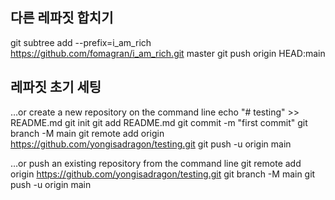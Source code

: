 ## 다른 레파짓 합치기

git subtree add --prefix=i_am_rich https://github.com/fomagran/i_am_rich.git master
git push origin HEAD:main

## 레파짓 초기 세팅

…or create a new repository on the command line
echo "# testing" >> README.md
git init
git add README.md
git commit -m "first commit"
git branch -M main
git remote add origin https://github.com/yongisadragon/testing.git
git push -u origin main

…or push an existing repository from the command line
git remote add origin https://github.com/yongisadragon/testing.git
git branch -M main
git push -u origin main
